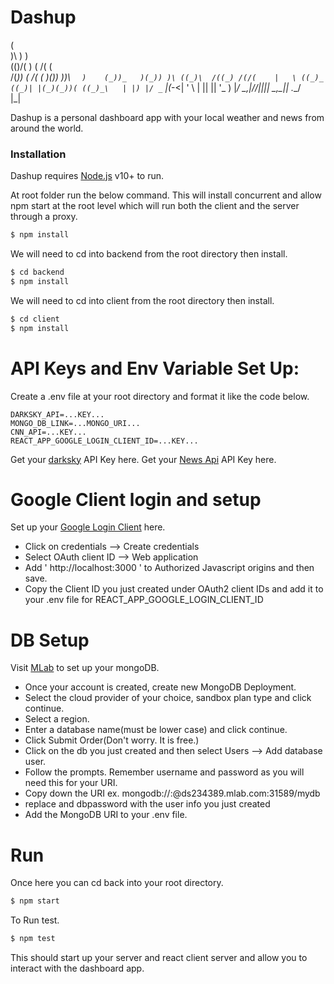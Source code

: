 # Dashup



 (                                   
 )\ )                )               
(()/(      )      ( /(    (          
 /(_))  ( /(  (   )\())  ))\  `  )   
(_))_   )(_)) )\ ((_)\  /((_) /(/(   
 |   \ ((_)_ ((_)| |(_)(_))( ((_)_\  
 | |) |/ _` |(_-<| ' \ | || || '_ \) 
 |___/ \__,_|/__/|_||_| \_,_|| .__/  
                             |_|     



Dashup is a personal dashboard app with your local weather and news from around the world.

### Installation

Dashup requires [Node.js](https://nodejs.org/) v10+ to run.

At root folder run the below command. This will install concurrent and allow npm start at the root level which will run both the client and the server through a proxy.

```sh
$ npm install
```

We will need to cd into backend from the root directory then install.

```sh
$ cd backend
$ npm install
```

We will need to cd into client from the root directory then install.

```sh
$ cd client
$ npm install
```

# API Keys and Env Variable Set Up:

Create a .env file at your root directory and format it like the code below.

    DARKSKY_API=...KEY...
    MONGO_DB_LINK=...MONGO_URI...
    CNN_API=...KEY...
    REACT_APP_GOOGLE_LOGIN_CLIENT_ID=...KEY...

Get your [darksky] API Key here.
Get your [News Api] API Key here.

# Google Client login and setup

Set up your [Google Login Client] here.

- Click on credentials --> Create credentials
- Select OAuth client ID --> Web application
- Add ' http://localhost:3000 ' to Authorized Javascript origins and then save.
- Copy the Client ID you just created under OAuth2 client IDs and add it to your .env file for REACT_APP_GOOGLE_LOGIN_CLIENT_ID

# DB Setup

Visit [MLab] to set up your mongoDB.

- Once your account is created, create new MongoDB Deployment.
- Select the cloud provider of your choice, sandbox plan type and click continue.
- Select a region.
- Enter a database name(must be lower case) and click continue.
- Click Submit Order(Don't worry. It is free.)
- Click on the db you just created and then select Users --> Add database user.
- Follow the prompts. Remember username and password as you will need this for your URI.
- Copy down the URI ex. mongodb://<dbuser>:<dbpassword>@ds234389.mlab.com:31589/mydb
- replace <dbuser> and dbpassword with the user info you just created
- Add the MongoDB URI to your .env file.

# Run

Once here you can cd back into your root directory.

```sh
$ npm start
```

To Run test.

```sh
$ npm test
```

This should start up your server and react client server and allow you to interact with the dashboard app.

[darksky]: https://darksky.net/dev
[node.js]: http://nodejs.org
[news api]: https://newsapi.org/
[google login client]: https://console.cloud.google.com/apis
[mlab]: https://mlab.com
[express]: http://expressjs.com
[angularjs]: http://angularjs.org
[gulp]: http://gulpjs.com
